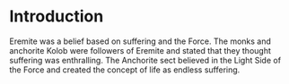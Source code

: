 # Introduction

Eremite was a belief based on suffering and the Force.
The monks and anchorite Kolob were followers of Eremite and stated that they thought suffering was enthralling.
The Anchorite sect believed in the Light Side of the Force and created the concept of life as endless suffering.
